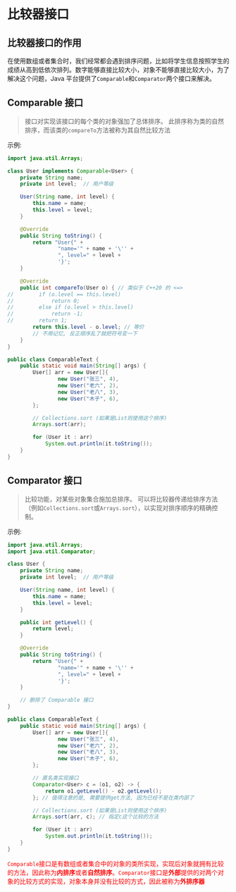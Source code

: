 # 比较器接口
## 比较器接口的作用
在使用数组或者集合时，我们经常都会遇到排序问题，比如将学生信息按照学生的成绩从高到低依次排列。数字能够直接比较大小，对象不能够直接比较大小，为了解决这个问题，Java 平台提供了`Comparable`和`Comparator`两个接口来解决。

## Comparable 接口
> 接口对实现该接口的每个类的对象强加了总体排序。 此排序称为类的自然排序，而该类的`compareTo`方法被称为其自然比较方法

示例:

```java
import java.util.Arrays;

class User implements Comparable<User> {
    private String name;
    private int level;  // 用户等级

    User(String name, int level) {
        this.name = name;
        this.level = level;
    }

    @Override
    public String toString() {
        return "User{" +
                "name='" + name + '\'' +
                ", level=" + level +
                '}';
    }

    @Override
    public int compareTo(User o) { // 类似于 C++20 的 <=>
//        if (o.level == this.level)
//            return 0;
//        else if (o.level > this.level)
//            return -1;
//        return 1;
        return this.level - o.level; // 等价
        // 不用记忆, 反正顺序乱了就把符号变一下
    }
}

public class ComparableText {
    public static void main(String[] args) {
        User[] arr = new User[]{
                new User("张三", 4),
                new User("老六", 2),
                new User("老八", 3),
                new User("木子", 6),
        };

        // Collections.sort (如果是List则使用这个排序)
        Arrays.sort(arr);

        for (User it : arr)
            System.out.println(it.toString());
    }
}
```

## Comparator 接口
> 比较功能，对某些对象集合施加总排序。 可以将比较器传递给排序方法（例如`Collections.sort`或`Arrays.sort`），以实现对排序顺序的精确控制。

示例:

```java
import java.util.Arrays;
import java.util.Comparator;

class User {
    private String name;
    private int level;  // 用户等级

    User(String name, int level) {
        this.name = name;
        this.level = level;
    }

    public int getLevel() {
        return level;
    }

    @Override
    public String toString() {
        return "User{" +
                "name='" + name + '\'' +
                ", level=" + level +
                '}';
    }

    // 删除了 Comparable 接口
}

public class ComparableText {
    public static void main(String[] args) {
        User[] arr = new User[]{
                new User("张三", 4),
                new User("老六", 2),
                new User("老八", 3),
                new User("木子", 6),
        };

        // 匿名类实现接口
        Comparator<User> c = (o1, o2) -> {
            return o1.getLevel() - o2.getLevel();
        }; // 值得注意的是, 需要提供get方法, 因为已经不是在类内部了

        // Collections.sort (如果是List则使用这个排序)
        Arrays.sort(arr, c); // 指定c这个比较的方法

        for (User it : arr)
            System.out.println(it.toString());
    }
}
```

<span style="color:red">`Comparable`接口是有数组或者集合中的对象的类所实现，实现后对象就拥有比较的方法，因此称为**内排序**或者**自然排序**。`Comparator`接口是**外部**提供的对两个对象的比较方式的实现，对象本身并没有比较的方式，因此被称为**外排序器**</span>